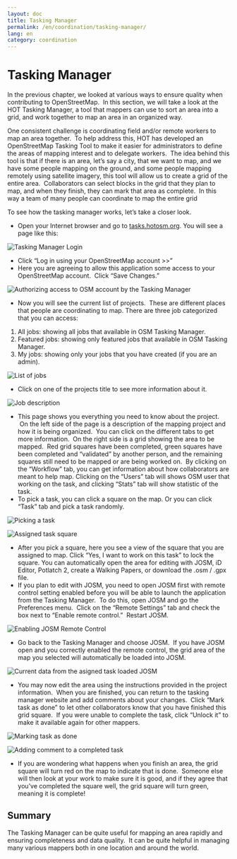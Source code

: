 ```yaml
---
layout: doc
title: Tasking Manager
permalink: /en/coordination/tasking-manager/
lang: en
category: coordination
---
```


Tasking Manager
===============

In the previous chapter, we looked at various ways to ensure quality
when contributing to OpenStreetMap.  In this section, we will take a
look at the HOT Tasking Manager, a tool that mappers can use to sort an
area into a grid, and work together to map an area in an organized way.

One consistent challenge is coordinating field and/or remote workers to
map an area together.  To help address this, HOT has developed an
OpenStreetMap Tasking Tool to make it easier for administrators to
define the areas of mapping interest and to delegate workers.  The idea
behind this tool is that if there is an area, let’s say a city, that we
want to map, and we have some people mapping on the ground, and some
people mapping remotely using satellite imagery, this tool will allow us
to create a grid of the entire area.  Collaborators can select blocks in
the grid that they plan to map, and when they finish, they can mark that
area as complete.  In this way a team of many people can coordinate to
map the entire grid

To see how the tasking manager works, let’s take a closer look.

-   Open your Internet browser and go to
    [tasks.hotosm.org](http://tasks.hotosm.org). You will see a page
    like this:

![Tasking Manager Login][]

-   Click “Log in using your OpenStreetMap account \>\>”
-   Here you are agreeing to allow this application some access to your
    OpenStreetMap account.  Click “Save Changes.”

![Authorizing access to OSM account by the Tasking Manager][]

-   Now you will see the current list of projects.  These are different
    places that people are coordinating to map.  There are three job
    categorized that you can access:

 1. All jobs: showing all jobs that available in OSM Tasking Manager.
 2. Featured jobs: showing only featured jobs that available in OSM Tasking Manager.
 3. My jobs: showing only your jobs that you have created (if you are an
    admin).

![List of jobs][]

-   Click on one of the projects title to see more information about it.

![Job description][]

-   This page shows you everything you need to know about the project.
     On the left side of the page is a description of the mapping
    project and how it is being organized.  You can click on the
    different tabs to get more information.  On the right side is a grid
    showing the area to be mapped.  Red grid squares have been
    completed, green squares have been completed and “validated” by
    another person, and the remaining squares still need to be mapped or
    are being worked on.  By clicking on the “Workflow” tab, you can get
    information about how collaborators are meant to help map. Clicking
    on the “Users” tab will shows OSM user that working on the task, and
    clicking “Stats” tab will show statistic of the task.
-   To pick a task, you can click a square on the map. Or you can click
    “Task” tab and pick a task randomly.

![Picking a task][]

![Assigned task square][]

-   After you pick a square, here you see a view of the square that you
    are assigned to map. Click “Yes, I want to work on this task” to
    lock the square. You can automatically open the area for editing
    with JOSM, iD Editor, Potlatch 2, create a Walking Papers, or
    download the .osm / .gpx file.
-   If you plan to edit with JOSM, you need to open JOSM first with
    remote control setting enabled before you will be able to launch the
    application from the Tasking Manager.  To do this, open JOSM and go
    the Preferences menu.  Click on the “Remote Settings” tab and check
    the box next to “Enable remote control.”  Restart JOSM.

![Enabling JOSM Remote Control][]

-   Go back to the Tasking Manager and choose JOSM.  If you have JOSM
    open and you correctly enabled the remote control, the grid area of
    the map you selected will automatically be loaded into JOSM.

![Current data from the asigned task loaded JOSM][]

-   You may now edit the area using the instructions provided in the
    project information.  When you are finished, you can return to the
    tasking manager website and add comments about your changes.  Click
    “Mark task as done” to let other collaborators know that you have
    finished this grid square.  If you were unable to complete the task,
    click “Unlock it” to make it available again for other mappers.

![Marking task as done][]

![Adding comment to a completed task][]

-   If you are wondering what happens when you finish an area, the grid
    square will turn red on the map to indicate that is done.  Someone
    else will then look at your work to make sure it is good, and if
    they agree that you’ve completed the square well, the grid square
    will turn green, meaning it is complete!

Summary
------------------

The Tasking Manager can be quite useful for mapping an area rapidly and
ensuring completeness and data quality.  It can be quite helpful in
managing many various mappers both in one location and around the world.

[Tasking Manager Login]: /images/en/coordination/tasking_manager/tasking_manager_image01.png
[Authorizing access to OSM account by the Tasking Manager]: /images/en/coordination/tasking_manager/tasking_manager_image03.png
[List of jobs]: /images/en/coordination/tasking_manager/tasking_manager_image04.png
[Job description]: /images/en/coordination/tasking_manager/tasking_manager_image05.png
[Picking a task]: /images/en/coordination/tasking_manager/tasking_manager_image06.png
[Assigned task square]: /images/en/coordination/tasking_manager/tasking_manager_image07.png
[Enabling JOSM Remote Control]: /images/en/coordination/tasking_manager/tasking_manager_image08.png
[Current data from the asigned task loaded JOSM]: /images/en/coordination/tasking_manager/tasking_manager_image09.png
[Marking task as done]: /images/en/coordination/tasking_manager/tasking_manager_image10.png
[Adding comment to a completed task]: /images/en/coordination/tasking_manager/tasking_manager_image03.png
